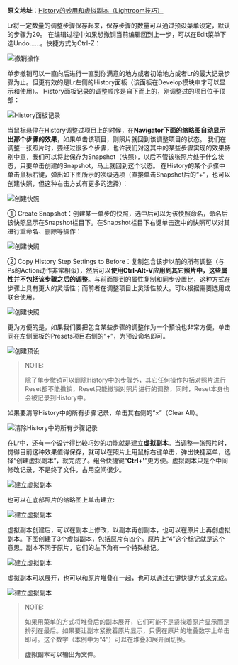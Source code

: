 **原文地址**：[History的妙用和虚拟副本（Lightroom技巧）](http://hi.baidu.com/xyeek/item/108bdfe1924840aecf2d4fc9)

Lr将一定数量的调整步骤保存起来，保存步骤的数量可以通过预设菜单设定，默认的步骤为20。
在编辑过程中如果想撤销当前编辑回到上一步，可以在Edit菜单下选Undo……。快捷方式为Ctrl-Z：

![撤销操作](./edit_menu.jpg)

单步撤销可以一直向后进行一直到你满意的地方或者初始地方或者Lr的最大记录步骤为止。但更有效的是Lr左侧的History面板（该面板在Develop模块中才可以显示和使用）。
History面板记录的调整顺序是自下而上的，刚调整过的项目位于顶部：

![History面板记录](./history_pannel.jpg)

当鼠标悬停在History调整过项目上的时候，在**Navigator下面的缩略图自动显示出那个步骤的效果**，如果单击该项目，则照片就回到该调整项目的状态。
我们在调整一张照片时，要经过很多个步骤，也许我们对这其中的某些步骤实现的效果特别中意，我们可以将此保存为Snapshot（快照），以后不管该张照片处于什么状态，只要单击创建的Snapshot，马上就回到这个状态。
在History的某个步骤中单击鼠标右键，弹出如下图所示的次级选项（直接单击Snapshot后的“+”，也可以创建快照，但这种右击方式有更多的选择）：

![创建快照](./create_snapshot_1.jpg)

① Create Snapshot：创建某一单步的快照，选中后可以为该快照命名，命名后该快照显示在Snapshot栏目下。在Snapshot栏目下右键单击选中的快照可以对其进行重命名、删除等操作：

![创建快照](./create_snapshot_2.jpg)

② Copy History Step Settings to Before：复制包含该步以前的所有调整（与Ps的Action动作非常相似），然后可以**使用Ctrl-Alt-V应用到其它照片中，这些属性并不包括该步骤之后的调整**。与前面提到的属性复制和同步设置比，这种方式在步骤上具有更大的灵活性；而前者在调整项目上灵活性较大。可以根据需要选用或联合使用。

![创建快照](./create_snapshot_3.jpg)

更为方便的是，如果我们要把包含某些步骤的调整作为一个预设也非常方便，单击同在左侧面板的Presets项目右侧的“+”，为预设命名即可。

![创建预设](./create_preset.png)

>NOTE:
>
>除了单步撤销可以删除History中的步骤外，其它任何操作包括对照片进行Reset都不能撤销，Reset只能撤销对照片进行的调整，同时，Reset本身也会被记录到History中。

如果要清除History中的所有步骤记录，单击其右侧的“×”（Clear All）。

![清除History中的所有步骤记录](./cls_history.png)

在Lr中，还有一个设计得比较巧妙的功能就是建立**虚拟副本**。当调整一张照片时，觉得目前这种效果值得保存，就可以在照片上用鼠标右键单击，弹出快捷菜单，选择“创建虚拟副本”，就完成了。组合快捷键“**Ctrl+'**”更方便。虚拟副本只是个中间修改记录，不是终了文件，占用空间很少。

![建立虚拟副本](./create_virtual_copy_1.jpg)

也可以在底部照片的缩略图上单击建立:

![建立虚拟副本](./create_virtual_copy_2.jpg)

虚拟副本创建后，可以在副本上修改，以副本再创副本，也可以在原片上再创虚拟副本。下图创建了3个虚拟副本，包括原片有四个。原片上“4”这个标记就是这个意思。副本不同于原片，它们的左下角有一个特殊标记。

![建立虚拟副本](./create_virtual_copy_3.jpg)

虚拟副本可以展开，也可以和原片堆叠在一起，也可以通过右键快捷方式来完成。

![建立虚拟副本](./create_virtual_copy_4.jpg)

>NOTE:
>
>如果用菜单的方式将堆叠后的副本展开，它们可能不是紧挨着原片显示而是排列在最后。如果要让副本紧挨着原片显示，只需在原片的堆叠数字上单击即可。这个数字（本例中为“4”）可以在堆叠和展开间切换。
>
>**虚拟副本可以输出为文件**。
